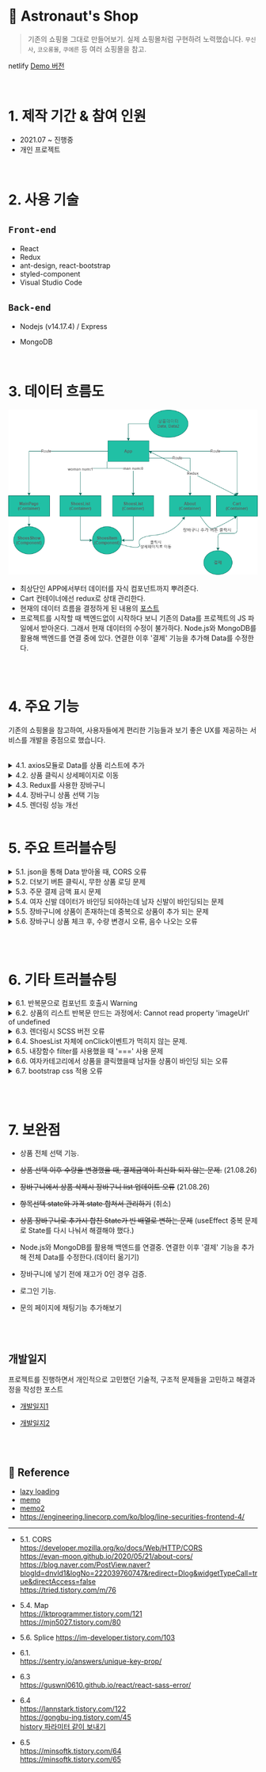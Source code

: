 # 🚀 Astronaut's Shop

> 기존의 쇼핑몰 그대로 만들어보기. 실제 쇼핑몰처럼 구현하려 노력했습니다. `무신사`, `코오롱몰`, `쿠에른` 등 여러 쇼핑몰을 참고.

netlify [Demo 버전](https://priceless-davinci-7b8ea1.netlify.app/)

 <br/>

# 1. 제작 기간 & 참여 인원

- 2021.07 ~ 진행중
- 개인 프로젝트

</br>

# 2. 사용 기술

## `Front-end`

- React
- Redux
- ant-design, react-bootstrap
- styled-component
- Visual Studio Code

## `Back-end`

- Nodejs (v14.17.4)
  / Express
- MongoDB

  </br>

# 3. 데이터 흐름도

![](https://github.com/MinsoftK/astronaut-shop/blob/master/flowchart3.png?raw=true)

- 최상단인 APP에서부터 데이터를 자식 컴포넌트까지 뿌려준다.
- Cart 컨테이너에선 redux로 상태 관리한다.
- 현재의 데이터 흐름을 결정하게 된 내용의 [포스트](https://minsoftk.tistory.com/66)
- 프로젝트를 시작할 때 백엔드없이 시작하다 보니 기존의 Data를 프로젝트의 JS 파일에서 받아온다. 그래서 현재 데이터의 수정이 불가하다. Node.js와 MongoDB를 활용해 백엔드를 연결 중에 있다. 연결한 이후 '결제' 기능을 추가해 Data를 수정한다.

<br/>
<br/>

# 4. 주요 기능

기존의 쇼핑몰을 참고하여, 사용자들에게 편리한 기능들과 보기 좋은 UX를 제공하는 서비스를 개발을 중점으로 했습니다.

<br/>

<details>
<summary>4.1. axios모듈로 Data를 상품 리스트에 추가</summary>
<div markdown="1">
<br/>

<center><img src="https://github.com/MinsoftK/astronaut-shop/blob/master/shop/src/img/readme1.png?raw=true" width="800" height="600"/></center>

- 프로젝트를 처음 시작할 때, 미리 Data를 json파일로 만들어놨다. 해당 데이터들을 다른 [github Repository](https://github.com/MinsoftK/jsontest/blob/master/test0.json)에 올려놨다. 여자상품인지 남자상품인지에 따라 다른 json파일을 axios 모듈로 받아온다. 해당 데이터를 기존의 데이터 obj에 추가해준다.  
  👉 [ 코드 보기 ](https://github.com/MinsoftK/astronaut-shop/blob/d84390fe076984f8b2f7c370e348df8a4862ec1b/shop/src/container/ShoesList.js#L90)

- 더 보기 버튼을 클릭했을 때, 만약 더는 진열할 상품이 없다면 더 보기 버튼을 비활성화시킨다. 남자, 여자 카테고리의 버튼의 state를 따로 관리한다.

  👉 [ 코드 보기 ](https://github.com/MinsoftK/astronaut-shop/blob/d84390fe076984f8b2f7c370e348df8a4862ec1b/shop/src/container/ShoesList.js#L100)

  <br/>
  <br/>
  </div>
  </details>

<details>
<summary>4.2. 상품 클릭시 상세페이지로 이동</summary>
<div markdown="2">
<br/>

### 👉 [ 코드 보기 ](https://github.com/MinsoftK/astronaut-shop/blob/d84390fe076984f8b2f7c370e348df8a4862ec1b/shop/src/component/ShoesItem.js#L16)

```js
(shop/src/component/ShoesItem.js)
(...)
	const onClick = () => {
		console.log('src', { src });
		history.push(src);
	};
	return (
		<div className="col-md-4" onClick={onClick}>
			<img loading="lazy" src={props.shoes.imageUrl} width="100%"></img>
			<h4>{props.shoes.title}</h4>
			<h5>₩ {itemPrice}</h5>
		</div>
	);
(...)
```

- 하나의 상품의 클릭이벤트가 발생했을때, history 훅을 이용해 `src`로 이동하게 했다. 그러면 아래와 같이 해당 상품의 정보로 이동할 수 있다.

<center><img src="https://github.com/MinsoftK/astronaut-shop/blob/master/shop/src/img/readme2.png?raw=true" width="800" height="600"/></center>

<br/><br/>

  </div>
  </details>

  <details>
<summary> 4.3. Redux를 사용한 장바구니</summary>
<div markdown="3">
<br/>

## 장바구니

### 👉 [ 코드 보기 ](https://github.com/MinsoftK/astronaut-shop/blob/master/shop/src/container/Cart.js)

<center><img src="https://github.com/MinsoftK/astronaut-shop/blob/master/shop/src/img/readme3.png?raw=true" width="600" height="600"/></center>

- 그림과 같이 상품 상세정보창에서 장바구니에 추가 버튼을 클릭하면, 장바구니 페이지에 추가가 된다. 이미 전달된 상세페이지에서 Cart로의 Data 전달은 상당히 까다롭다. 그래서 Redux 상태 관리 툴을 이용해 관리했다. 👉 [redux code보기](https://github.com/MinsoftK/astronaut-shop/blob/master/shop/src/redux.js)

```js
<button
	className="btn btn-danger"
	onClick={() => {
		dispatch({
			type: '항목추가',
			//redux에 보내는 payload
			payload: {
				id: findItem.id,
				sex: props.num,
				name: findItem.title,
				remain: findItem.remain,
				quan: 1,
				imageUrl: findItem.imageUrl,
				price: findItem.price,
			},
		});
		history.push('/cart');
	}}>
	장바구니에 추가
</button>
```

- 위의 장바구니에 추가 버튼을 눌르면 payload로 redux데이터에 해당 컴포넌트에서 props로 받아온 데이터를 넘겨준다.
- 장바구니 페이지의 `+`, `-` 버튼을 눌를때마다 redux의 action으로 전달되어 해당 작업을 수행한다.

<br/><br/>

  </div>
  </details>

  <details>
<summary> 4.4. 장바구니 상품 선택 기능</summary>
<div markdown="4">
<br/>

## 상품 선택 결제 기능

### 👉 [ 코드 보기 ](https://github.com/MinsoftK/astronaut-shop/blob/master/shop/src/container/Cart.js)

<center><img src="https://github.com/MinsoftK/astronaut-shop/blob/master/shop/src/img/readme8.png?raw=true" width="600" height="400"/></center>

- 장바구니에서 상품을 선택하면 상품이 실시간으로 업데이트 된다. 👉 [ checkbox 코드 ](https://github.com/MinsoftK/astronaut-shop/blob/6e469964e4a983b527d0525eae5f622bd2c4e05f/shop/src/container/Cart.js#L30)

```js
//처음 렌더링될 때
useEffect(() => {
	console.log('훅을 이용해 redux state 가져오기', state);
	console.log('state', state);

	//렌더링될때 상품의 개수만큼 checkbox state를 저장할 obj 생성
	let copy = [];
	for (let i = 0; i < state.length; i++) copy.push(false);
	setIsSelect(copy);
}, []);
```

- 이 기능을 만들기 위해 useEffect 훅을 이용해 처음에 렌더링 될 때, 기존의 redux 데이터의 개수만큼 obj를 만들어 false를 입력해줬다. 기존의 버튼들은 선택되지 않는 false 값을 default로 가지게 했다.
- 버튼이 눌렸을 때 useState를 이용한 state 값 변경으로 실시간 업데이트를 가능하게 만들었다.
  <br/><br/>

```js
const onChange = (e) => {
	console.log(`checked = ${e.target.checked} , i = ${e.target.checkNumber}`);
	let copy = [...isselect];
	//copy의 checkNumber 인덱스 값을 변경해준다.
	copy[e.target.checkNumber] = e.target.checked;

	if (e.target.checked === true) {
		//체크박스가 체크되었을때 해당 상품 총 금액을 더해준다.
		setSelectPay(selectPay + e.target.item.price * e.target.item.quan);
	} else if (e.target.checked === false) {
		//체크박스가 체크되었을때 해당 상품 총 금액을 빼준다.
		setSelectPay(selectPay - e.target.item.price * e.target.item.quan);
	} else {
		alert('잘못된 선택입니다.');
	}
};
```

- 이벤트가 발생할 때, 위에서 만들어 놓은 redux의 obj의 값이 만약 true라면, 선택되었으므로 해당 상품의 개수와 금액을 곱한 값으로 state를 변경해준다.
  <br/><br/>

  </div>
  </details>

<details>
<summary> 4.5. 렌더링 성능 개선</summary>
<div markdown="5">
<br/>

## 렌더링 성능 개선

### 👉 [lazy loading code보기](https://github.com/MinsoftK/astronaut-shop/blob/6e469964e4a983b527d0525eae5f622bd2c4e05f/shop/src/App.js#L13)

### 👉 [memo code보기](https://github.com/MinsoftK/astronaut-shop/blob/6e469964e4a983b527d0525eae5f622bd2c4e05f/shop/src/container/Cart.js#L7)

<br/>

- React Dev Tool을 이용해 시간을 측정해서 렌더링 최적화에 효과가 있는지 비교해봤다. 제일 먼저 lazy loading을 적용했을 때의 시간을 비교해봤다. `App.js`에서 각각의 `Container` 컴포넌트를 로딩하고 있는데 lazy loading을 사용한 뒤, 렌더링 시간을 측정해봤다. 전체 렌더링 시간은 많이 줄었고, 컴포넌트들도 시간이 미세하게 줄어든 것을 확인할 수 있었다.
  <br/>

> lazy loading 적용 전

<center><img src="https://github.com/MinsoftK/astronaut-shop/blob/master/shop/src/img/readme4(lazy-before).png?raw=true" width="600" height="600"/></center>

<br/><br/>

> lazy loading 적용 후

<center><img src="https://github.com/MinsoftK/astronaut-shop/blob/master/shop/src/img/readme5(lazy-after).png?raw=true" width="600" height="400"/></center>

<br/>
<br/>

- React dev tool을 이용해 시간을 측정해서 렌더링 최적화에 효과가 있는지 비교해봤다. lazy loading 적용 이후 memo를 사용했을 때도 렌더링 시간을 측정해봤다. memo는 장바구니 페이지에서 사용했다. 그 이유는 수량을 조절할때, 리렌더링 되는 부분이 많았기 때문이다.

<br/>

> memo 적용 전

<center><img src="https://github.com/MinsoftK/astronaut-shop/blob/master/shop/src/img/readme7(memo-before).png?raw=true" width="600" height="400"/></center>

<br/><br/>

> memo 적용 후

<center><img src="https://github.com/MinsoftK/astronaut-shop/blob/master/shop/src/img/readme6(memo-after).png?raw=true" width="600" height="400"/></center>

<br/>

- memo를 사용했을 때, 큰 차이가 없이 렌더링 되는 경우도 있었다. 평균적으로 전체 렌더링 시간은 감소했다. 다만 lazy loading처럼 큰 속도 향상은 볼 수 없었다.

<br/>

  </div>
  </details>
<br/>

# 5. 주요 트러블슈팅

<details>
  <summary> 5.1. json을 통해 Data 받아올 때, CORS 오류</summary>
  <div markdown="1">

<br/>

## github에서 json을 통해 Data 받아올 때, CORS 오류

- 서버가 없어서 로컬환경을 이용해 axios 모듈을 통해서 github에 올려진 JSON 파일을 받아오려 했다. 하지만 `Access to XMLHttpRequest at 'https://github.com/MinsoftK/react/blob/main/shop/src/Data/addManShoes.json' from origin 'http://localhost:3000' has been blocked by CORS policy: No 'Access-Control-Allow-Origin' header is present on the requested resource.` 오류가 발생했다.

- 원인은 github에서 JSON 파일을 제대로 안 만들어서였다. JSON을 배포해줄 서버를 가지고 있어야 하는데 프론트엔드 개발 중 서버를 만들어 확인하기란 상당히 까다로웠다. 그래서 프론트엔드 환경에서만 확인할 수 있는 방법을 찾아야 했다. 그러나 정보가 많이 없어서 찾기 힘들었지만 stackoverflow에서 [단서](https://stackoverflow.com/questions/29612800/load-json-from-github-file)를 얻을 수 있었다. 여러 가지를 찾아본 결과, github에서 JSON을 불러오려면 해당 repository가 배포되어 있어야 한다는 것을 알았다. 그래서 JSON을 배포할 수 있는 [Repository](https://github.com/MinsoftK/jsontest)를 따로 만들어줘서 해결할 수 있었다.

[참고1](https://blog.naver.com/PostView.naver?blogId=dnvld1&logNo=222039760747&redirect=Dlog&widgetTypeCall=true&directAccess=false)

[참고2](https://tried.tistory.com/m/76)

> axios 모듈

```js
const fetchData = (i) => {
	axios
		.get('https://minsoftk.github.io/jsontest/test' + i + '.json')
		.then((result) => {
			result.data.map((item) => {
				let newObj = [...wshoes, ...result.data];
				setShoes(newObj);
			});
		})
		.catch(() => {
			console.log('실패');
		});
};
```

- 위와 같이 새로운 저장소 url로 json파일을 배포한 뒤, axios모듈로 데이터를 불러왔을 때 CORS 오류없이 정상적으로 동작하는 것을 확인할 수 있었다. 👉 [ 코드 보기 ](https://github.com/MinsoftK/astronaut-shop/blob/ba961917c6cc688e3da929653dd851c6ff4df634/shop/src/container/ShoesList.js#L91)

  <br/><br/>

</div>
</details>

<details>
  <summary> 5.2. 더보기 버튼 클릭시, 무한 상품 로딩 문제</summary>
  <div markdown="2">

<br/>

## 상품 더보기 버튼 클릭시, 무한 상품 로딩

- 더 보기 버튼을 눌렀을 때, 5.1에서처럼 axios모듈을 이용하여 JSON 데이터를 받아온다. 이때 상품을 불러와도 더 보기 버튼이 비활성화되지 않아 무한으로 상품이 추가되는 오류가 있었다. 또한, 남자, 여자 카테고리에서 더 보기 버튼이 같은 state를 공유하고 있었다. 그래서 남자, 여자 상품 각각의 결과에 대한 버튼 활성화를 관리할 수 있게 state 변수를 2개 만들어줬다.

> 기존코드

```js
const fetchData = (i) => {
	axios
		.get('https://minsoftk.github.io/jsontest/test' + i + '.json')
		.then((result) => {
			result.data.map((item) => {
				let newObj = [...wshoes, ...result.data];
				setShoes(newObj);
			});
		})
		.catch(() => {
			console.log('실패');
		});
};
```

<br/>

> 변경된 코드

- 만약 기존의 데이터와 불러온 데이터를 합한 `newObj`의 길이가 여자상품의 개수보다 크거나 같다면 버튼을 비활성화 시킨다. 👉 [ 코드 보기 ](https://github.com/MinsoftK/astronaut-shop/blob/f8f2b700e9fe171cacf5ad44edbb1ba525bda118/shop/src/container/ShoesList.js#L100)

```js
const fetchData = (i) => {
i
	? axios // i === 1일때 여자 카테고리 더보기 버튼 클릭시
			.get('https://minsoftk.github.io/jsontest/test' + i + '.json')
			.then((result) => {
				let newObj = [...wshoes, ...result.data]; //데이터 합치기
				setWShoesNum(Data.length + result.data.length); //원래 Data와 추가된 데이터의 길이
				if (newObj.length >= wshoesNum) setWBtnDisable('true'); //합친 데이터의 길이가 더 크다면 여자 카테고리 버튼 비활성화
				setWShoes(newObj);
				console.log(btndisable);
			})
			.catch(() => {
				console.log('실패');
			})
(...)
```

<br/><br/>

</div>
</details>

<details>
  <summary> 5.3. 주문 결제 금액 표시 문제</summary>
  <div markdown="3">
<br/>

## 총 결제금액 표시 문제

- 기존의 코드에선 장바구니에 추가된 모든 상품의 총 결제금액을 미리 state 변수가 가지고 있었다. 하지만 상품을 선택 기능을 추가할 때, 기존의 코드를 수정해야 했다.

* 처음에 고민했던 부분은 장바구니에 추가되어있는 상품마다 checked가 됐는지 안됐는지, state 변수를 만들어야 했다. 그리고 useEffect로 선택이 해제되었을 때 총금액을 표시하려 했다. 그리고 버튼을 클릭했을 때 기존의 setPay 한 부분들을 수정해야 했다. 하지만 그렇게 짜려면 `{state.map ...}` 함수 선언문 밖에서 처리를 해야 했다. 그렇게 차려 하니 redux와 꼬여 `Too many re-renders. React limits the number of renders to prevent an infinite loop.` 오류가 발생하게 됐고, 코드가 복잡해지고 부자연스러워서 해결하기 어려웠다.

* 그러다 redux의 data를 가지고 오는 state.map 반복문 안에서 checkbox의 상태가 변할 때 같이 값을 적용하는 게 어떨까? 생각했다. 그래서 아래와 같이 체크박스의 상태가 변했을 때 상태에 따라서 선택된 상품의 가격인 `selectPay`의 state를 변경시켜줬다. 이후 훨씬 깔끔하게 코드를 짤 수 있었고, 정상적인 동작을 확인할 수 있었다.

<br/>
<br/>

> 기존 코드

```js
<Button
	variant="light"
	onClick={() => {
		dispatch({ type: '수량감소', data: i });
		setPay(pay - item.price);
	}}>
	-
</Button>;
{
	' ' + item.quan + ' ';
}
<Button
	variant="light"
	onClick={() => {
		dispatch({ type: '수량증가', data: i });
		setPay(pay + item.price);
	}}>
	+
</Button>;
```

<br/>

> 변경된 코드

- 위의 수량 버튼을 클릭했을때마다 결제금액을 수정하는 것을 없애고, 체크박스가 선택 되었을 때, 총 결제금액을 업데이트 해줬다. 이를 위해선 처음에 렌더링 될 때, 장바구니에 담긴 상품의 개수만큼 체크가 되었는지 상태를 관리할 state변수가 필요했다. 그래서 아래와 같이 useEffect를 이용해 state변수를 만들어줬다.

```js
useEffect(() => {
	//렌더링될때 상품의 개수만큼 checkbox state를 저장할 obj 생성
	let copy = [];
	for (let i = 0; i < state.length; i++) copy.push(false);
	setIsSelect(copy);
}, []);
```

<br/>

- 상품이 선택됐을 때, 체크박스 변경이벤트가 발생한다. 아래 코드처럼 처음 렌더링될때 만들어진 obj를 변경시켜준다. 👉 [ 해당 코드 ](https://github.com/MinsoftK/astronaut-shop/blob/ba961917c6cc688e3da929653dd851c6ff4df634/shop/src/container/Cart.js#L30)

```js
const onChange = (e) => {
	console.log(`checked = ${e.target.checked} , i = ${e.target.checkNumber}`);
	let copy = [...isselect];
	//copy의 checkNumber 인덱스 값을 변경해준다.
	copy[e.target.checkNumber] = e.target.checked;

	if (e.target.checked === true) {
		//체크박스가 체크되었을때 해당 상품 총 금액을 더해준다.
		setSelectPay(selectPay + e.target.item.price * e.target.item.quan);
	} else if (e.target.checked === false) {
		//체크박스가 체크되었을때 해당 상품 총 금액을 빼준다.
		setSelectPay(selectPay - e.target.item.price * e.target.item.quan);
	} else {
		alert('잘못된 선택입니다.');
	}
};
```

<br/>
    </div>
    </details>

<details>
  <summary> 5.4. 여자 신발 데이터가 바인딩 되야하는데 남자 신발이 바인딩되는 문제</summary>
  <div markdown="4">

<br/>

## 여자 신발 데이터가 바인딩 되야하는데 남자 신발이 바인딩되는 문제

- man, woman 상품의 카테고리마다 다른 페이지에서 상품들이 렌더링 되게 만들고 싶었다. 그래서 남자, 여자 신발의 데이터 변수를 따로 만들어줬다. App에서 ShoesList에 남자면 num:0 , 여자면 num:1을 props로 넘겨준다. ShoesList에서는 Man에 따른 상품을 map으로 뿌려주는 컴포넌트와 Woman일 때 상품을 뿌려주는 경우 2가지로 구성했다. 하지만 num에 따라서 다른 데이터를 입력해줘서 렌더링 할 수 있을 거라 생각했지만 `Too many re-renders. React limits the number of renders to prevent an infinite loop.` 오류가 발생했다.

<br/>

> 변경된 코드

- 렌더링 되는 과정에서 렌더링에 영향을 미치는 `Shoes` state 변수를 수정해서 오류가 생겼다. 이를 해결하기 위해서 각각의 UI 창을 만들어서 해결했다. `props.num`이 1이면 컴포넌트를 반환하고, 0이면 컴포넌트를 반환한다.

- map을 써야 될 때 단일 컴포넌트가 아니면 작동이 되지 않는다고 해서 새로운 modal 창을 만들어서 map에서 return 하게 해주고 있다. 왜 안되는지는 이유를 알지 못했다. 하나의 컴포넌트만을 return 해야 되는 것 같다. JSX 문법에 맞춰 작성해도 삼항 연산자 안에서 여러 개의 태그를 감싸고 있다면, 자바스크립트 엔진에서 parsing 에러가 일어나는 것 같다. 따라서 아래처럼 각각의 UI를 컴포넌트로 만들어서 삼항 연산자에서 return 하게 해줬다.

👉 [ 해당 코드 ](https://github.com/MinsoftK/astronaut-shop/blob/ba961917c6cc688e3da929653dd851c6ff4df634/shop/src/container/ShoesList.js#L35)

```js
//props.num이 0이면 남자 화면 렌더링
const Man = () => {
	//클릭했을 때, 해당 상품의 about 컴포넌트로 보내야 한다.
	return (
		<div className="row">
			<Suspense fallback={<Spin indicator={antIcon} />}>
				{props.shoes.map((item, i) => {
					//컴포넌트 반복
					return (
						<ShoesItem shoes={item} num={i} sex="manshoes" key={i}></ShoesItem>
					);
				})}
			</Suspense>
		</div>
	);
};
//props.num이 1이면 여자 화면 렌더링
const Woman = () => {
	return (
		<div className="row">
			<Suspense fallback={<Spin indicator={antIcon} />}>
				{props.wshoes.map((item, i) => {
					//컴포넌트 반복
					return (
						<ShoesItem
							shoes={item}
							num={i}
							key={i}
							sex="womanshoes"></ShoesItem>
					);
				})}
			</Suspense>
		</div>
	);
};

(...)

return (
		<>
			<Navigator></Navigator>
			<div className="container">
				<div className="row">
					{props.num === 1 ? <Woman></Woman> : <Man></Man>}
				</div>
			</div>
		</>
	);
```

<br/>

</div>
</details>

<details>
  <summary>5.5. 장바구니에 상품이 존재하는데 중복으로 상품이 추가 되는 문제</summary>
  <div markdown="5">

<br/>

## 중복으로 추가되는 문제

- payload로 넘겨준 데이터와 redux 데이터를 비교해서 같은 상품의 이름이 존재한다면 해당 idx를 found에 저장한다. found가 0보다 큰 경우라면(존재한다면) 개수를 증가시켜준다. 0보다 작을경우에는 그대로 `push`를 써서 copy obj에 추가해준다. 👉 [ 해당 코드 ](https://github.com/MinsoftK/astronaut-shop/blob/ba961917c6cc688e3da929653dd851c6ff4df634/shop/src/redux.js#L26)

```js
else if (action.type === '항목추가') {
	let found = state.findIndex((a) => {
		//reduxData의 상품 이름과 payload에 일치하는 아이템의 idx 반환
		return a.name === action.payload.name;
	});
	console.log('중복되는 상품 idx', found);
	//상품이 중복될 때 logic
	if (found >= 0) {
		let copy = [...state];
		copy[found].quan++;
		return copy;
	} else {
		let copy = [...state];
		copy.push(action.payload);
		return copy;
	}
```

<br/>

</div>
</details>

<details>
<summary> 5.6. 장바구니 상품 체크 후, 수량 변경시 오류, 음수 나오는 오류</summary>
<div markdown="6">

<br/>

<center><img src="https://github.com/MinsoftK/astronaut-shop/blob/master/shop/src/img/readme9.png?raw=true" width="800" height="600"/></center>

- 그림과 같이 수량을 변경했을때, 총 결제금액이 표시된다. 하지만 이후 수량을 변경하거나 체크를 풀었을 때, 총 결제금액에 변경값이 적용되지 않는다. 그래서 수량 변경 버튼을 눌렀을 때, 아래와 같이 if문을 추가해줬다. 그런데 상품이 선택되었을 때, `isselected[i]`의 값이 `true`여야 하는데 `false`값을 가지고 있었다. 그래서 상품의 총 결제 금액이 제대로 표시되지 않았다.

<br/>

<details>
<summary>기존의 코드 펼치기</summary>
<br/>

- 해당 상품이 선택되었다면, 상품의 `수량 * 가격`을 `총 결제금액`에 더해준다.
- 아래 함수는 상품의 수량을 조절했을 때, 발생하는 이벤트 함수

```js
const onChange = (e) => {
	console.log(e);
	console.log(`checked = ${e.target.checked} , i = ${e.target.checkNumber}`);
	console.log(selectPay + e.target.item.price * e.target.item.quan);
	let copy = [...isselect];

	//copy의 checkNumber 인덱스 값을 변경해준다.
	copy[e.target.checkNumber] = e.target.checked;
	setIsSelect(copy);
	if (e.target.checked === true) {
		//체크박스가 체크되었을때 해당 상품 총 금액을 더해준다.
		setSelectPay(selectPay + e.target.item.price * e.target.item.quan);
	} else if (e.target.checked === false) {
		//체크박스가 체크되었을때 해당 상품 총 금액을 빼준다.
		setSelectPay(selectPay - e.target.item.price * e.target.item.quan);
	} else {
		alert('잘못된 선택입니다.');
	}
};
```

</details>

- redux 데이터와 state데이터가 혼합되면서 계속 오류가 발생했지만, 어디서 오류가 발생하는지 찾기도 어려웠고 이해하기도 어려웠다. 그래서 새로운 코드로 변경했다. 아래는 코드를 변경하면서 고려한 점이다.

  - 각각 상품의 결제 금액을 배열인 상태 변수로 관리한다.
  - 상품 선택 버튼을 눌렀을 때, reducer함수로 payload가 전달된다. 이후 현재 코드에서 **장바구니 페이지에 redux의 상태를 reduxstate란 이름으로 가져오고 있다.** 따라서 기존의 state변수들을 활용하지 말고 불러진 reduxstate의 수량과 가격을 바로 활용해 상품의 결제 금액의 배열을 저장하는 state변수에 업데이트 해준다.
  - 체크 박스가 선택 여부에 따라 총 결제 금액을 구해준다.

<br/>

👉 [ 코드 보기 ](https://github.com/MinsoftK/astronaut-shop/blob/6f5a851647893dec98c3a2cd70353b3dcd5be541/shop/src/container/Cart.js#L19)

> 변경된 코드

```js
//(shop / src / container/Cart.js)
//처음 렌더링될 때
useEffect(() => {
	console.log('훅을 이용해 redux state 가져오기', reduxstate);
	console.log('state', reduxstate);

	//렌더링될때 상품의 개수만큼 checkbox state를 저장할 obj 생성
	let copybox = [];
	let copypay = [];
	for (let i = 0; i < reduxstate.length; i++) {
		copybox.push(false); //선택 박스 false 초기화
		copypay.push(reduxstate[i].price * reduxstate[i].quan); // 상품 각각의 결제가격 초기화
	}
	setIsSelect(copybox);
	setSelectPay(copypay);
}, []);
//선택된 상품이나 가격이 변할 때, 재렌더링
useEffect(() => {
	console.log('선택박스 변화', isselect);
	let total = 0;
	for (let i = 0; i < state.length; i++) {
		if (isselect[i] === true) {
			total += selectPay[i];
		}
	}
	setTotalPay(total);
}, [isselect, selectPay, totalPay]);

//체크된 상품의 총 상품금액 업데이트
const onChange = (e) => {
	console.log(e);
	console.log(`checked = ${e.target.checked} , i = ${e.target.checkNumber}`);

	//copy의 checkNumber 인덱스 값을 변경해준다.
	let copy = [...isselect];
	copy[e.target.checkNumber] = e.target.checked;
	setIsSelect(copy);
};
const onClickBtn = (i) => {
	//상품의 개수가 1보다 크고, 상품이 선택되었을 때만 가격을 변경해준다.
	let pay = [...selectPay];
	pay[i] = state[i].quan * state[i].price;
	console.log(pay);
	setSelectPay(pay);
};
```

- 코드를 정리하자면, `useEffect`를 이용해 처음 렌더링 될때 상품의 개수와 가격을 저장하는 state 변수를 선언한다.
- 상품의 수량과 체크박스의 변경이 일어나면, 체크박스가 `true`인 상품의 새로운 총 결제금액을 다시 업데이트한다. (2번째 useEffect 코드부분)
- 체크되었을 때, 체크박스의 상태를 업데이트 해준다.
- 수량 `+`, `-` 버튼을 클릭했을 때, 새로운 상품 금액을 state 변수에 업데이트 해준다.
- 항목삭제를 했을때, 상품의 리스트에서도 삭제를 해준다.

<br/>

</div>
     </details>

<br/><br/>

# 6. 기타 트러블슈팅

<details>
  <summary> 6.1. 반복문으로 컴포넌트 호출시 Warning</summary>
  <div markdown="1">

## `Warning: Each child in a list should have a unique "key" prop.`

리액트에서는 DOM 엘리먼트와 컴포넌트간의 관계를 key props를 통해서 판단한다. 그래서 idx로 key값이 입력되는건 권장되지 않는다. `<div key={text}>` 를 넣어줌으로써 오류를 해결할 수 있었다. map 또는 반목문을 돌렸을 경우 key를 입력받는 것을 권장한다.
https://sentry.io/answers/unique-key-prop/

</div>
</details>

<details>
  <summary> 6.2. 상품의 리스트 반복문 만드는 과정에서: Cannot read property 'imageUrl' of undefined</summary>
  <div markdown="2">

## `Cannot read property 'imageUrl' of undefined`

부모의 state를 자식에 넘겨야하는데 나는 이상한 변수들을 props로 넘기고 있었다. 그래서 state 변수인 shoes를 그대로 ShoesItem이라는 컴포넌트에 넘겨줬고 shoes state에 상품 정보들이 객체로 담겨 있는 것을 확인할 수 있었다. 그럼에도 shoesItem 컴포넌트가 제대로 렌더링 되지 않고 있었다. shoesItem에서 console.log 를 찍어봐도 전혀 props를 인식하지 못했다. props를 잘못 넘겨주는 구간을 console.log로 찾아 해결했다.

</div>
</details>

<details>
  <summary> 6.3. 렌더링시 SCSS 버전 오류 </summary>
  <div markdown="3">

## `Node Sass version 5.0.0 is incompatible with ^4.0.0. `

- 기존의 CRA로 만들어진 프로젝트는 scss 5.0 버전과 충돌 발생

```

//node-sass 삭제
$ yarn remove node-sass
//node-sass 4.14.0버전 설치
$ yarn add node-sass@4.14.0

```

https://guswnl0610.github.io/react/react-sass-error/

</div>
</details>
<details>
  <summary> 6.4. ShoesList 자체에 onClick이벤트가 먹히지 않는 문제. </summary>
  <div markdown="4">

## 컴포넌트에서는 HTML 특성인 onClick이벤트를 작성할 수 없다.

버튼처럼 이벤트를 작성할 수 없는 곳에서도 <Link>나 history를 사용해서 해결할 수 있었다. history를 이용하면 더욱 깔끔하게 사용할 수 있다.

</div>
</details>
<details>
  <summary> 6.5. 내장함수 filter를 사용했을 때 '===' 사용 문제  </summary>
  <div markdown="5">

## '==' '===' 는 다르다

useParmas() 훅을 이용할때 반환되는 id와 props에 들어있는 item의 id가 일치하는가?
`===`를 사용했을때 데이터 타입까지 비교한다. params의 id값은 string이므로 parseInt를 통해 int로 바꿔준다.

```js
let filterItem = props.shoes.filter((item) => item.id == id);

let filterItem = props.shoes.filter((item) => item.id === parseInt(id));
```

https://minsoftk.tistory.com/64  
https://minsoftk.tistory.com/65

</div>
</details>

<details>
<summary> 6.6. 여자카테고리에서 상품을 클릭했을때 남자들 상품이 바인딩 되는 오류</summary>
  <div markdown="6">
  
  <br/>

props.sex 가 여성 카테고리일 경우 "womanshoes"로 넘어오는데 "woman"과 비교한다. 이를 "womanshoes"로 바꿔줬다.

> 기존코드

```js
(./component/ShoesItem.js)
let src =
		props.sex === 'woman'
			? '/womanshoes/' + props.shoes.id
			: '/manshoes/' + props.shoes.id;
```

> 수정코드

```js
(./component/ShoesItem.js)
let src =
		props.sex === 'womanshoes'
			? '/womanshoes/' + props.shoes.id
			: '/manshoes/' + props.shoes.id;
```

  </div>
</details>

<details>
<summary> 6.7. bootstrap css 적용 오류</summary>
  <div markdown="7">
<br/>

Navbar 컴포넌트를 불러오는데 Navbar.css에 a 태그 전체를 컬러 white로 수정해버려, bootstrap css가 적용이 되지 않았다.  
 전체 a태그를 수정해버리는 코드를 삭제하고 `.className a { }` 로 수정
<br/>

</div>
</details>

<br/><br/>

# 7. 보완점

- 상품 전체 선택 기능.

* ~~상품 선택 이후 수량을 변경했을 때, 결제금액이 최신화 되지 않는 문제.~~ (21.08.26)

- ~~장바구니에서 상품 삭제시 장바구니 list 업데이트 오류~~ (21.08.26)
- ~~항목선택 state와 가격 state 합쳐서 관리하기~~ (취소)
- ~~상품 장바구니로 추가시 합친 State가 빈 배열로 변하는 문제~~ (useEffect 중복 문제로 State를 다시 나눠서 해결해야 했다.)
- Node.js와 MongoDB를 활용해 백엔드를 연결중. 연결한 이후 '결제' 기능을 추가해 전체 Data를 수정한다.(데이터 옮기기)
- 장바구니에 넣기 전에 재고가 0인 경우 검증.
- 로그인 기능.
- 문의 페이지에 채팅기능 추가해보기

  <br/>
  <br/>

## 개발일지

프로젝트를 진행하면서 개인적으로 고민했던 기술적, 구조적 문제들을 고민하고 해결과정을 작성한 포스트

- [개발일지1](https://minsoftk.tistory.com/66)
- [개발일지2](https://minsoftk.tistory.com/67?category=872236)

  <br/>
  <br/>

## 📕 Reference

- [lazy loading](https://velog.io/@vagabondms/%EA%B8%B0%EC%88%A0-%EC%8A%A4%ED%84%B0%EB%94%94-Lazy-loading%EC%9D%B4%EB%9E%80-%EB%AC%B4%EC%97%87%EC%9D%B8%EA%B0%80)
- [memo](https://ui.toast.com/weekly-pick/ko_20190731)
- [memo2](https://medium.com/wantedjobs/react-profiler%EB%A5%BC-%EC%82%AC%EC%9A%A9%ED%95%98%EC%97%AC-%EC%84%B1%EB%8A%A5-%EC%B8%A1%EC%A0%95%ED%95%98%EA%B8%B0-5981dfb3d934)
- https://engineering.linecorp.com/ko/blog/line-securities-frontend-4/

<hr/>

- 5.1. CORS  
   https://developer.mozilla.org/ko/docs/Web/HTTP/CORS  
   https://evan-moon.github.io/2020/05/21/about-cors/  
  https://blog.naver.com/PostView.naver?blogId=dnvld1&logNo=222039760747&redirect=Dlog&widgetTypeCall=true&directAccess=false  
  https://tried.tistory.com/m/76

- 5.4. Map  
  https://lktprogrammer.tistory.com/121  
  https://mjn5027.tistory.com/80
- 5.6. Splice
  https://im-developer.tistory.com/103
- 6.1.  
  https://sentry.io/answers/unique-key-prop/

- 6.3  
  https://guswnl0610.github.io/react/react-sass-error/
- 6.4  
  https://lannstark.tistory.com/122  
  https://gongbu-ing.tistory.com/45  
  [history 파라미터 같이 보내기](http://lab.naminsik.com/4008)
- 6.5  
   https://minsoftk.tistory.com/64  
  https://minsoftk.tistory.com/65
